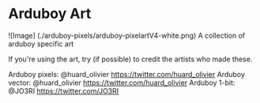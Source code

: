 # Arduboy Art

![Image]
(./arduboy-pixels/arduboy-pixelartV4-white.png)
A collection of arduboy specific art

If you're using the art, try (if possible) to credit the artists who made these.

Arduboy pixels: @huard_olivier https://twitter.com/huard_olivier
Arduboy vector: @huard_olivier https://twitter.com/huard_olivier
Arduboy 1-bit: @JO3RI https://twitter.com/JO3RI
